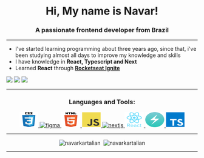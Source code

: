 <h1 align="center">Hi, My name is Navar!</h1>
<h3 align="center">A passionate frontend developer from Brazil</h3>

---- 

- I've started learning programming about three years ago, since that, i've been studying almost all days to improve my knowledge and skills
- I have knowledge in **React, Typescript and Next**
- Learned **React** through <a href="https://www.rocketseat.com.br/ignite">**Rocketseat Ignite**</a>

<a href="https://passport.rocketseat.com.br/react-js/navar-kartalian-07924" target="_blank"><img src="https://img.shields.io/badge/Ignite-Passport-brightgreen?style=for-the-badge&logo=React" /></a>
<a href="https://www.linkedin.com/in/navar-kartalian-784637206/" target="_blank"><img src="https://img.shields.io/badge/Linkedin-Navar%20Kartalian-blue?style=for-the-badge&logo=linkedin" /></a>
<a href="https://app.rocketseat.com.br/certificates/adbab422-8997-4847-9f90-3af5ebb37d33" target="_blank"><img src="https://img.shields.io/badge/Ignite-Certificate-brightgreen?style=for-the-badge&logo=react" /></a>

---- 

<h3 align="center">Languages and Tools:</h3>
<p align="center"> <a href="https://www.w3schools.com/css/" target="_blank"> <img src="https://raw.githubusercontent.com/devicons/devicon/master/icons/css3/css3-original-wordmark.svg" alt="css3" width="50" height="40"/> </a> <a href="https://www.figma.com/" target="_blank"> <img src="https://www.vectorlogo.zone/logos/figma/figma-icon.svg" alt="figma" width="50" height="40"/> </a> <a href="https://www.w3.org/html/" target="_blank"> <img src="https://raw.githubusercontent.com/devicons/devicon/master/icons/html5/html5-original-wordmark.svg" alt="html5" width="50" height="40"/> </a> <a href="https://developer.mozilla.org/en-US/docs/Web/JavaScript" target="_blank"> <img src="https://raw.githubusercontent.com/devicons/devicon/master/icons/javascript/javascript-original.svg" alt="javascript" width="50" height="40"/> </a> <a href="https://nextjs.org/" target="_blank"> <img src="https://cdn.worldvectorlogo.com/logos/nextjs-3.svg" alt="nextjs" wwidth="50" height="40"/> </a> <a href="https://reactjs.org/" target="_blank"> <img src="https://raw.githubusercontent.com/devicons/devicon/master/icons/react/react-original-wordmark.svg" alt="react" width="50" height="40"/> </a> <a href="https://chakra-ui.com/" target="_blank"> <img src="https://raw.githubusercontent.com/chakra-ui/chakra-ui/main/logo/logomark-colored.svg" alt="sass" width="50" height="40"/> </a> <a href="https://www.typescriptlang.org/" target="_blank"> <img src="https://raw.githubusercontent.com/devicons/devicon/master/icons/typescript/typescript-original.svg" alt="typescript" width="50" height="40"/> </a> </p>

---- 
<p align='center'>
<span><img align="center" src="https://github-readme-stats.vercel.app/api/top-langs?username=navarkartalian&show_icons=true&locale=en&layout=compact&theme=tokyonight" alt="navarkartalian" /></span>
<span>&nbsp;<img align="center" src="https://github-readme-stats.vercel.app/api?username=navarkartalian&show_icons=true&locale=en&theme=tokyonight" alt="navarkartalian" /></span>
</p>

----
